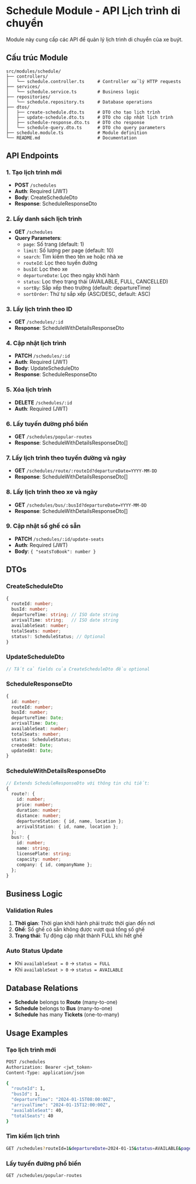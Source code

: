 # Schedule Module - API Lịch trình di chuyển

Module này cung cấp các API để quản lý lịch trình di chuyển của xe buýt.

## Cấu trúc Module

```
src/modules/schedule/
├── controllers/
│   └── schedule.controller.ts     # Controller xử lý HTTP requests
├── services/
│   └── schedule.service.ts        # Business logic
├── repositories/
│   └── schedule.repository.ts     # Database operations
├── dtos/
│   ├── create-schedule.dto.ts     # DTO cho tạo lịch trình
│   ├── update-schedule.dto.ts     # DTO cho cập nhật lịch trình
│   ├── schedule-response.dto.ts   # DTO cho response
│   └── schedule-query.dto.ts      # DTO cho query parameters
├── schedule.module.ts             # Module definition
└── README.md                      # Documentation
```

## API Endpoints

### 1. Tạo lịch trình mới
- **POST** `/schedules`
- **Auth**: Required (JWT)
- **Body**: CreateScheduleDto
- **Response**: ScheduleResponseDto

### 2. Lấy danh sách lịch trình
- **GET** `/schedules`
- **Query Parameters**:
  - `page`: Số trang (default: 1)
  - `limit`: Số lượng per page (default: 10)
  - `search`: Tìm kiếm theo tên xe hoặc nhà xe
  - `routeId`: Lọc theo tuyến đường
  - `busId`: Lọc theo xe
  - `departureDate`: Lọc theo ngày khởi hành
  - `status`: Lọc theo trạng thái (AVAILABLE, FULL, CANCELLED)
  - `sortBy`: Sắp xếp theo trường (default: departureTime)
  - `sortOrder`: Thứ tự sắp xếp (ASC/DESC, default: ASC)

### 3. Lấy lịch trình theo ID
- **GET** `/schedules/:id`
- **Response**: ScheduleWithDetailsResponseDto

### 4. Cập nhật lịch trình
- **PATCH** `/schedules/:id`
- **Auth**: Required (JWT)
- **Body**: UpdateScheduleDto
- **Response**: ScheduleResponseDto

### 5. Xóa lịch trình
- **DELETE** `/schedules/:id`
- **Auth**: Required (JWT)

### 6. Lấy tuyến đường phổ biến
- **GET** `/schedules/popular-routes`
- **Response**: ScheduleWithDetailsResponseDto[]

### 7. Lấy lịch trình theo tuyến đường và ngày
- **GET** `/schedules/route/:routeId?departureDate=YYYY-MM-DD`
- **Response**: ScheduleWithDetailsResponseDto[]

### 8. Lấy lịch trình theo xe và ngày
- **GET** `/schedules/bus/:busId?departureDate=YYYY-MM-DD`
- **Response**: ScheduleWithDetailsResponseDto[]

### 9. Cập nhật số ghế có sẵn
- **PATCH** `/schedules/:id/update-seats`
- **Auth**: Required (JWT)
- **Body**: `{ "seatsToBook": number }`

## DTOs

### CreateScheduleDto
```typescript
{
  routeId: number;
  busId: number;
  departureTime: string; // ISO date string
  arrivalTime: string;   // ISO date string
  availableSeat: number;
  totalSeats: number;
  status?: ScheduleStatus; // Optional
}
```

### UpdateScheduleDto
```typescript
// Tất cả fields của CreateScheduleDto đều optional
```

### ScheduleResponseDto
```typescript
{
  id: number;
  routeId: number;
  busId: number;
  departureTime: Date;
  arrivalTime: Date;
  availableSeat: number;
  totalSeats: number;
  status: ScheduleStatus;
  createdAt: Date;
  updatedAt: Date;
}
```

### ScheduleWithDetailsResponseDto
```typescript
// Extends ScheduleResponseDto với thông tin chi tiết:
{
  route?: {
    id: number;
    price: number;
    duration: number;
    distance: number;
    departureStation: { id, name, location };
    arrivalStation: { id, name, location };
  };
  bus?: {
    id: number;
    name: string;
    licensePlate: string;
    capacity: number;
    company: { id, companyName };
  };
}
```

## Business Logic

### Validation Rules
1. **Thời gian**: Thời gian khởi hành phải trước thời gian đến nơi
2. **Ghế**: Số ghế có sẵn không được vượt quá tổng số ghế
3. **Trạng thái**: Tự động cập nhật thành FULL khi hết ghế

### Auto Status Update
- Khi `availableSeat = 0` → `status = FULL`
- Khi `availableSeat > 0` → `status = AVAILABLE`

## Database Relations

- **Schedule** belongs to **Route** (many-to-one)
- **Schedule** belongs to **Bus** (many-to-one)
- **Schedule** has many **Tickets** (one-to-many)

## Usage Examples

### Tạo lịch trình mới
```bash
POST /schedules
Authorization: Bearer <jwt_token>
Content-Type: application/json

{
  "routeId": 1,
  "busId": 1,
  "departureTime": "2024-01-15T08:00:00Z",
  "arrivalTime": "2024-01-15T12:00:00Z",
  "availableSeat": 40,
  "totalSeats": 40
}
```

### Tìm kiếm lịch trình
```bash
GET /schedules?routeId=1&departureDate=2024-01-15&status=AVAILABLE&page=1&limit=10
```

### Lấy tuyến đường phổ biến
```bash
GET /schedules/popular-routes
```


